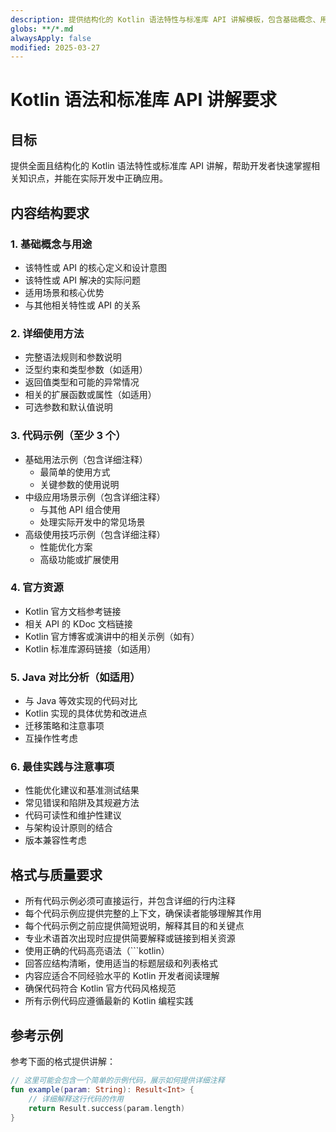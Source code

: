 ```yaml
---
description: 提供结构化的 Kotlin 语法特性与标准库 API 讲解模板，包含基础概念、用法详解、代码示例和最佳实践
globs: **/*.md
alwaysApply: false
modified: 2025-03-27
---
```

# Kotlin 语法和标准库 API 讲解要求

## 目标

提供全面且结构化的 Kotlin 语法特性或标准库 API 讲解，帮助开发者快速掌握相关知识点，并能在实际开发中正确应用。

## 内容结构要求

### 1. 基础概念与用途

- 该特性或 API 的核心定义和设计意图
- 该特性或 API 解决的实际问题
- 适用场景和核心优势
- 与其他相关特性或 API 的关系

### 2. 详细使用方法

- 完整语法规则和参数说明
- 泛型约束和类型参数（如适用）
- 返回值类型和可能的异常情况
- 相关的扩展函数或属性（如适用）
- 可选参数和默认值说明

### 3. 代码示例（至少 3 个）

- 基础用法示例（包含详细注释）
  - 最简单的使用方式
  - 关键参数的使用说明
- 中级应用场景示例（包含详细注释）
  - 与其他 API 组合使用
  - 处理实际开发中的常见场景
- 高级使用技巧示例（包含详细注释）
  - 性能优化方案
  - 高级功能或扩展使用

### 4. 官方资源

- Kotlin 官方文档参考链接
- 相关 API 的 KDoc 文档链接
- Kotlin 官方博客或演讲中的相关示例（如有）
- Kotlin 标准库源码链接（如适用）

### 5. Java 对比分析（如适用）

- 与 Java 等效实现的代码对比
- Kotlin 实现的具体优势和改进点
- 迁移策略和注意事项
- 互操作性考虑

### 6. 最佳实践与注意事项

- 性能优化建议和基准测试结果
- 常见错误和陷阱及其规避方法
- 代码可读性和维护性建议
- 与架构设计原则的结合
- 版本兼容性考虑

## 格式与质量要求

- 所有代码示例必须可直接运行，并包含详细的行内注释
- 每个代码示例应提供完整的上下文，确保读者能够理解其作用
- 每个代码示例之前应提供简短说明，解释其目的和关键点
- 专业术语首次出现时应提供简要解释或链接到相关资源
- 使用正确的代码高亮语法（```kotlin）
- 回答应结构清晰，使用适当的标题层级和列表格式
- 内容应适合不同经验水平的 Kotlin 开发者阅读理解
- 确保代码符合 Kotlin 官方代码风格规范
- 所有示例代码应遵循最新的 Kotlin 编程实践

## 参考示例

参考下面的格式提供讲解：

```kotlin
// 这里可能会包含一个简单的示例代码，展示如何提供详细注释
fun example(param: String): Result<Int> {
    // 详细解释这行代码的作用
    return Result.success(param.length)
}
```
